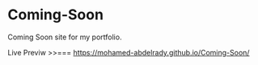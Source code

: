 # Coming-Soon

Coming Soon site for my portfolio.

Live Previw >>=== https://mohamed-abdelrady.github.io/Coming-Soon/

